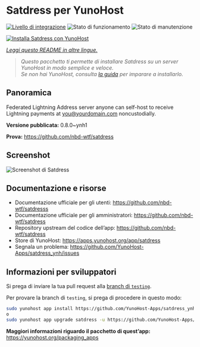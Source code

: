 <!--
N.B.: Questo README è stato automaticamente generato da <https://github.com/YunoHost/apps/tree/master/tools/readme_generator>
NON DEVE essere modificato manualmente.
-->

# Satdress per YunoHost

[![Livello di integrazione](https://dash.yunohost.org/integration/satdress.svg)](https://dash.yunohost.org/appci/app/satdress) ![Stato di funzionamento](https://ci-apps.yunohost.org/ci/badges/satdress.status.svg) ![Stato di manutenzione](https://ci-apps.yunohost.org/ci/badges/satdress.maintain.svg)

[![Installa Satdress con YunoHost](https://install-app.yunohost.org/install-with-yunohost.svg)](https://install-app.yunohost.org/?app=satdress)

*[Leggi questo README in altre lingue.](./ALL_README.md)*

> *Questo pacchetto ti permette di installare Satdress su un server YunoHost in modo semplice e veloce.*  
> *Se non hai YunoHost, consulta [la guida](https://yunohost.org/install) per imparare a installarlo.*

## Panoramica

Federated Lightning Address server anyone can self-host to receive Lightning payments at you@yourdomain.com noncustodially.


**Versione pubblicata:** 0.8.0~ynh1

**Prova:** <https://github.com/nbd-wtf/satdress>

## Screenshot

![Screenshot di Satdress](./doc/screenshots/example.jpg)

## Documentazione e risorse

- Documentazione ufficiale per gli utenti: <https://github.com/nbd-wtf/satdresss>
- Documentazione ufficiale per gli amministratori: <https://github.com/nbd-wtf/satdress>
- Repository upstream del codice dell’app: <https://github.com/nbd-wtf/satdress>
- Store di YunoHost: <https://apps.yunohost.org/app/satdress>
- Segnala un problema: <https://github.com/YunoHost-Apps/satdress_ynh/issues>

## Informazioni per sviluppatori

Si prega di inviare la tua pull request alla [branch di `testing`](https://github.com/YunoHost-Apps/satdress_ynh/tree/testing).

Per provare la branch di `testing`, si prega di procedere in questo modo:

```bash
sudo yunohost app install https://github.com/YunoHost-Apps/satdress_ynh/tree/testing --debug
o
sudo yunohost app upgrade satdress -u https://github.com/YunoHost-Apps/satdress_ynh/tree/testing --debug
```

**Maggiori informazioni riguardo il pacchetto di quest’app:** <https://yunohost.org/packaging_apps>
